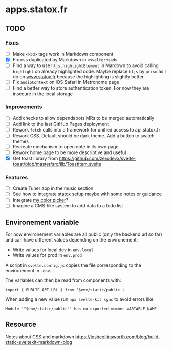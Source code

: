 # apps.statox.fr

## TODO

### Fixes

-   [ ] Make `<kbd>` tags work in Markdown component
-   [x] Fix css duplicated by Markdown in `<svelte:head>`
-   [ ] Find a way to use `hljs.highlightElement` in Mardown to avoid calling `highlight` on already highlighted code. Maybe replace `hljs` by `prism` as I do on www.statox.fr because the highlighting is slightly better
-   [ ] Fix `audioContext` on iOS Safari in Metronome page
-   [ ] Find a better way to store authentication token. For now they are insecure in the local storage

### Improvements

-   [ ] Add checks to allow dependabots MRs to be merged automatically
-   [ ] Add link to the last GitHub Pages deployment
-   [ ] Rework `fetch` calls into a framework for unified access to api.statox.fr
-   [ ] Rework CSS. Default should be dark theme. Add a button to switch themes
-   [ ] Recreate mechanism to open note in its own page
-   [ ] Rework home page to be more descriptive and useful
-   [x] Get toast library from https://github.com/zerodevx/svelte-toast/blob/master/src/lib/ToastItem.svelte

### Features

-   [ ] Create Tuner app in the music section
-   [ ] See how to integrate [statox setup](https://github.com/statox/setup) maybe with some notes or guidance
-   [ ] Integrate [my color picker](https://statox.github.io/color-picker/)?
-   [ ] Imagine a CMS-like system to add data to a todo list

## Environement variable

For now environement variables are all public (only the backend url so far) and can have different values depending on the environement:

-   Write values for local dev in `env.local`
-   Write values for prod in `env.prod`

A script in `svelte.config.js` copies the file corresponding to the environement in `.env`.

The variables can then be read from components with:

```
import { PUBLIC_API_URL } from '$env/static/public';
```

When adding a new value run `npx svelte-kit sync` to avoid errors like

```error
Module '"$env/static/public"' has no exported member VARIABLE_NAME
```

## Resource

Notes about CSS and markdown
https://joshcollinsworth.com/blog/build-static-sveltekit-markdown-blog
